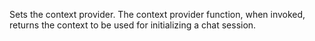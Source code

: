 Sets the context provider. The context provider function, when invoked, returns the context to be used for initializing a chat session.